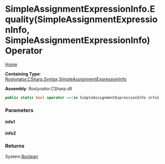 # SimpleAssignmentExpressionInfo\.Equality\(SimpleAssignmentExpressionInfo, SimpleAssignmentExpressionInfo\) Operator

[Home](../../../../../README.md)

**Containing Type**: [Roslynator.CSharp.Syntax](../../README.md)\.[SimpleAssignmentExpressionInfo](../README.md)

**Assembly**: Roslynator\.CSharp\.dll

```csharp
public static bool operator ==(in SimpleAssignmentExpressionInfo info1, in SimpleAssignmentExpressionInfo info2)
```

### Parameters

#### info1





#### info2





### Returns

System\.[Boolean](https://docs.microsoft.com/en-us/dotnet/api/system.boolean)

